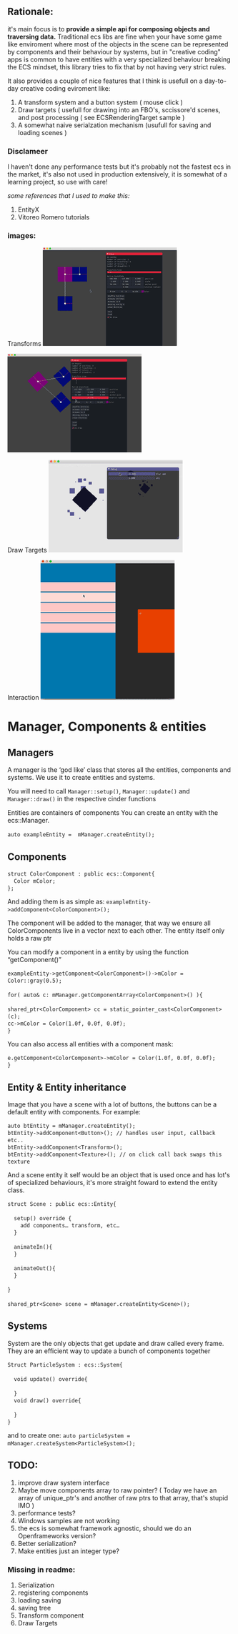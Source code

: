 
## Rationale: 

it's main focus is to **provide a simple api for composing objects and traversing data.** Traditional ecs libs are fine when your have some game like enviroment where most of the objects in the scene can be represented by components and their behaviour by systems, but in "creative coding" apps is common to have entities with a very specialized behaviour breaking the ECS mindset, this library tries to fix  that by not having very strict rules.

It also provides a couple of nice features that I think is usefull on a day-to-day creative coding eviroment like:

1. A transform system and a button system (  mouse click )
2. Draw targets ( usefull for drawing into an FBO's, sccissore'd  scenes,  and post processing ( see ECSRenderingTarget sample )
3. A somewhat naive serialzation mechanism (usufull for saving and loading scenes  )


### Disclameer
 I haven't done any performance tests but it's probably not the fastest ecs in the market, it's also not used in production extensively, it is somewhat of a learning project, so use with care! 
 
 *some references that I used to make this:*
 
 1. EntityX
 2. Vitoreo Romero tutorials



### images:

Transforms
![alt Transforms](https://raw.githubusercontent.com/Hperigo/Cinder-ecs/master/imgs/ecsTransform.gif)

![alt Transforms2](https://raw.githubusercontent.com/Hperigo/Cinder-ecs/master/imgs/ecsTransform2.gif)

Draw Targets
![alt Draw Targets](https://raw.githubusercontent.com/Hperigo/Cinder-ecs/master/imgs/ecsDrawTarget.gif)

Interaction
![alt Interaction](https://raw.githubusercontent.com/Hperigo/Cinder-ecs/master/imgs/ecsInteraction.gif)





# Manager, Components & entities


## Managers

A manager is the ‘god like’ class that stores all the entities, components and systems.
We use it to create entities and systems.

You will need to call  ` Manager::setup() `, ` Manager::update() ` and ` Manager::draw() ` in the respective cinder functions

Entities are containers of components 
You can create an entity with the ecs::Manager.

```auto exampleEntity =  mManager.createEntity();```

## Components

```
struct ColorComponent : public ecs::Component{
  Color mColor;
};
```

And adding them is as simple as: 
`exampleEntity->addComponent<ColorComponent>();`

The component will be added to the manager, that way we ensure all ColorComponents live in a vector next to each other. The entity itself only holds  a raw ptr

You can modify a component in a entity by using the function “getComponent<T>()”

```
exampleEntity->getComponent<ColorComponent>()->mColor = Color::gray(0.5);

for( auto& c: mManager.getComponentArray<ColorComponent>() ){

shared_ptr<ColorComponent> cc = static_pointer_cast<ColorComponent>(c);
cc->mColor = Color(1.0f, 0.0f, 0.0f);
}
```
You can also access all entities with a component mask:

```for( auto& c: mManager.getEntitiesWithComponents<ColorComponent, RectComponent>() ){
e.getComponent<ColorComponent>->mColor = Color(1.0f, 0.0f, 0.0f); 
}
```

## Entity & Entity inheritance


Image that you have a scene with a lot of buttons, the buttons can be a default entity with components. For example:
```
auto btEntity = mManager.createEntity();
btEntity->addComponent<Button>(); // handles user input, callback etc..
btEntity->addComponent<Transform>();
btEntity->addComponent<Texture>(); // on click call back swaps this texture
```

And a scene entity it self would be an object that is used once and has lot's of specialized behaviours, it's more straight foward to extend the entity class.   

```
struct Scene : public ecs::Entity{

  setup() override {
    add components… transform, etc… 
  }

  animateIn(){
  }

  animateOut(){
  }
  
}

shared_ptr<Scene> scene = mManager.createEntity<Scene>();
```
## Systems

System are the only objects that get update and draw called every frame. They are an efficient way to update a bunch of components together


```
Struct ParticleSystem : ecs::System{

  void update() override{

  }
  void draw() override{

  }
}
```

and to create one: 
```auto particleSystem = mManager.createSystem<ParticleSystem>();```


## TODO:

1. improve draw system interface
2. Maybe move components array to raw pointer? ( Today we have an  array of unique_ptr's and another of raw ptrs to that array, that's stupid IMO ) 
3. performance tests?
4. Windows samples are not working
5. the ecs is somewhat framework agnostic, should we do an Openframeworks version?
6. Better  serialization? 
7. Make entities just an integer type? 

### Missing in readme:
1. Serialization
2. registering components
3. loading saving
4. saving tree
5. Transform component
6. Draw Targets

